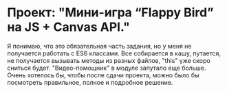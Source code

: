 # Проект: "Мини-игрa “Flappy Bird” на JS + Canvas API."

Я понимаю, что это обязательная часть задания, но у меня не получается работать с ES6 классами. 
Все собирается в кашу, путается, не получается вызывать методы из разных файлов, "this" уже скоро сниться будет.
"Видео-помощник" в модуле запутало еще больше. Очень хотелось бы, чтобы после сдачи проекта, можно было бы посмотреть правильное, полное и подробное решение.


